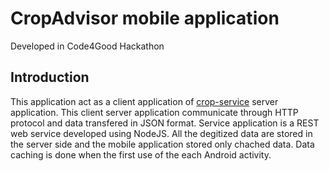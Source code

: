 # CropAdvisor mobile application
Developed in Code4Good Hackathon

## Introduction
This application act as a client application of [crop-service](https://github.com/Prasadct/crop-service) server application. This client server application communicate through HTTP protocol and data transfered in JSON format. Service application is a REST web service developed using NodeJS. All the degitized data are stored in the server side and the mobile application stored only chached data. Data caching is done when the first use of the each Android activity.
